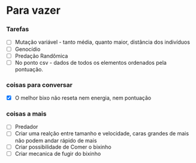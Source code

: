  # Para vazer
 ### Tarefas
 - [ ] Mutação variável - tanto média, quanto maior, distância dos indivíduos 
 - [ ] Genocídio
 - [ ] Predação Randômica
 - [ ] No ponto csv - dados de todos os elementos ordenados pela pontuação.

 ### coisas para conversar
 - [x] O melhor bixo não reseta nem energia, nem pontuação

 ### coisas a mais
 - [ ] Predador
 - [ ] Criar uma realção entre tamanho e velocidade, caras grandes de mais não podem andar rápido de mais 
 - [ ] Criar possibilidade de Comer o bixinho
 - [ ] Criar mecanica de fugir do bixinho
